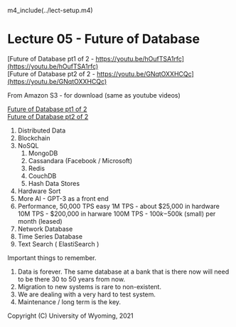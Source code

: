 
m4_include(../lect-setup.m4)

# Lecture 05 -  Future of Database          

[Future of Database pt1 of 2 - https://youtu.be/hOufTSA1rfc](https://youtu.be/hOufTSA1rfc)<br>
[Future of Database pt2 of 2 - https://youtu.be/GNqtOXXHCQc](https://youtu.be/GNqtOXXHCQc)<br>

From Amazon S3 - for download (same as youtube videos)

[Future of Database pt1 of 2](http://uw-s20-2015.s3.amazonaws.com/4820-L05-pt1-Future-of-Database.mp4)<br>
[Future of Database pt2 of 2](http://uw-s20-2015.s3.amazonaws.com/4820-L05-pt2-Future-of-Database.mp4)<br>

1. Distributed Data
2. Blockchain
3. NoSQL
	1. MongoDB
	2. Cassandara (Facebook / Microsoft)
	3. Redis
	4. CouchDB
	5. Hash Data Stores
4. Hardware Sort
5. More AI - GPT-3 as a front end
6. Performance, 50,000 TPS easy
	1M TPS - about $25,000 in hardware
	10M TPS - $200,000 in harware
	100M TPS - $100k-$500k (small) per month (leased)
6. Network Database
7. Time Series Database 
8. Text Search ( ElastiSearch )


Important things to remember.

1. Data is forever.  The same database at a bank that is there now will need to be there 30 to 50 years from now.
2. Migration to new systems is rare to non-existent.
3. We are dealing with a very hard to test system.
4. Maintenance / long term is the key.
















Copyright (C) University of Wyoming, 2021
